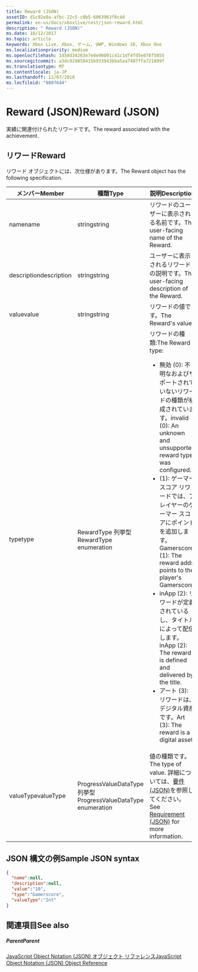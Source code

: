 ```yaml
---
title: Reward (JSON)
assetID: d1c92e8a-afbc-22c5-c0b5-6063963f8c4d
permalink: en-us/docs/xboxlive/rest/json-reward.html
description: " Reward (JSON)"
ms.date: 10/12/2017
ms.topic: article
keywords: Xbox Live, Xbox, ゲーム, UWP, Windows 10, Xbox One
ms.localizationpriority: medium
ms.openlocfilehash: 1d58d34263e7e0e90091c41c1df4fd5e078f5055
ms.sourcegitcommit: a3dc929858415b933943bba5aa7487ffa721899f
ms.translationtype: MT
ms.contentlocale: ja-JP
ms.lasthandoff: 12/07/2018
ms.locfileid: "8807644"
---
```

# <a name="reward-json"></a><span data-ttu-id="0ed01-104">Reward (JSON)</span><span class="sxs-lookup"><span data-stu-id="0ed01-104">Reward (JSON)</span></span>
<span data-ttu-id="0ed01-105">実績に関連付けられたリワードです。</span><span class="sxs-lookup"><span data-stu-id="0ed01-105">The reward associated with the achievement.</span></span>
<a id="ID4EN"></a>


## <a name="reward"></a><span data-ttu-id="0ed01-106">リワード</span><span class="sxs-lookup"><span data-stu-id="0ed01-106">Reward</span></span>

<span data-ttu-id="0ed01-107">リワード オブジェクトには、次仕様があります。</span><span class="sxs-lookup"><span data-stu-id="0ed01-107">The Reward object has the following specification.</span></span>

| <span data-ttu-id="0ed01-108">メンバー</span><span class="sxs-lookup"><span data-stu-id="0ed01-108">Member</span></span>| <span data-ttu-id="0ed01-109">種類</span><span class="sxs-lookup"><span data-stu-id="0ed01-109">Type</span></span>| <span data-ttu-id="0ed01-110">説明</span><span class="sxs-lookup"><span data-stu-id="0ed01-110">Description</span></span>|
| --- | --- | --- |
| <span data-ttu-id="0ed01-111">name</span><span class="sxs-lookup"><span data-stu-id="0ed01-111">name</span></span>| <span data-ttu-id="0ed01-112">string</span><span class="sxs-lookup"><span data-stu-id="0ed01-112">string</span></span>| <span data-ttu-id="0ed01-113">リワードのユーザーに表示される名前です。</span><span class="sxs-lookup"><span data-stu-id="0ed01-113">The user-facing name of the Reward.</span></span>|
| <span data-ttu-id="0ed01-114">description</span><span class="sxs-lookup"><span data-stu-id="0ed01-114">description</span></span>| <span data-ttu-id="0ed01-115">string</span><span class="sxs-lookup"><span data-stu-id="0ed01-115">string</span></span>| <span data-ttu-id="0ed01-116">ユーザーに表示されるリワードの説明です。</span><span class="sxs-lookup"><span data-stu-id="0ed01-116">The user-facing description of the Reward.</span></span>|
| <span data-ttu-id="0ed01-117">value</span><span class="sxs-lookup"><span data-stu-id="0ed01-117">value</span></span>| <span data-ttu-id="0ed01-118">string</span><span class="sxs-lookup"><span data-stu-id="0ed01-118">string</span></span>| <span data-ttu-id="0ed01-119">リワードの値です。</span><span class="sxs-lookup"><span data-stu-id="0ed01-119">The Reward's value.</span></span>|
| <span data-ttu-id="0ed01-120">type</span><span class="sxs-lookup"><span data-stu-id="0ed01-120">type</span></span>| <span data-ttu-id="0ed01-121">RewardType 列挙型</span><span class="sxs-lookup"><span data-stu-id="0ed01-121">RewardType enumeration</span></span>| <span data-ttu-id="0ed01-122">リワードの種類:</span><span class="sxs-lookup"><span data-stu-id="0ed01-122">The Reward type:</span></span> <ul><li><span data-ttu-id="0ed01-123">無効 (0): 不明なおよびサポートされていないリワードの種類が構成されています。</span><span class="sxs-lookup"><span data-stu-id="0ed01-123">invalid (0): An unknown and unsupported reward type was configured.</span></span></li><li><span data-ttu-id="0ed01-124">(1): ゲーマー スコア リワードでは、プレイヤーのゲーマー スコアにポイントを追加します。</span><span class="sxs-lookup"><span data-stu-id="0ed01-124">Gamerscore (1): The reward adds points to the player's Gamerscore.</span></span></li><li><span data-ttu-id="0ed01-125">inApp (2): リワードが定義されているし、タイトルによって配信します。</span><span class="sxs-lookup"><span data-stu-id="0ed01-125">inApp (2): The reward is defined and delivered by the title.</span></span></li><li><span data-ttu-id="0ed01-126">アート (3): リワードは、デジタル資産です。</span><span class="sxs-lookup"><span data-stu-id="0ed01-126">Art (3): The reward is a digital asset.</span></span></li></ul> | 
| <span data-ttu-id="0ed01-127">valueType</span><span class="sxs-lookup"><span data-stu-id="0ed01-127">valueType</span></span>| <span data-ttu-id="0ed01-128">ProgressValueDataType 列挙型</span><span class="sxs-lookup"><span data-stu-id="0ed01-128">ProgressValueDataType enumeration</span></span>| <span data-ttu-id="0ed01-129">値の種類です。</span><span class="sxs-lookup"><span data-stu-id="0ed01-129">The type of value.</span></span> <span data-ttu-id="0ed01-130">詳細については、[要件 (JSON)](json-requirement.md)を参照してください。</span><span class="sxs-lookup"><span data-stu-id="0ed01-130">See [Requirement (JSON)](json-requirement.md) for more information.</span></span>|

<a id="ID4EBD"></a>


## <a name="sample-json-syntax"></a><span data-ttu-id="0ed01-131">JSON 構文の例</span><span class="sxs-lookup"><span data-stu-id="0ed01-131">Sample JSON syntax</span></span>


```json
{
  "name":null,
  "description":null,
  "value":"10",
  "type":"Gamerscore",
  "valueType":"Int"
}

```


<a id="ID4EKD"></a>


## <a name="see-also"></a><span data-ttu-id="0ed01-132">関連項目</span><span class="sxs-lookup"><span data-stu-id="0ed01-132">See also</span></span>

<a id="ID4EMD"></a>


##### <a name="parent"></a><span data-ttu-id="0ed01-133">Parent</span><span class="sxs-lookup"><span data-stu-id="0ed01-133">Parent</span></span>

[<span data-ttu-id="0ed01-134">JavaScript Object Notation (JSON) オブジェクト リファレンス</span><span class="sxs-lookup"><span data-stu-id="0ed01-134">JavaScript Object Notation (JSON) Object Reference</span></span>](atoc-xboxlivews-reference-json.md)
